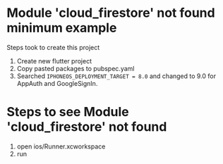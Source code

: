 # Module 'cloud_firestore' not found minimum example

Steps took to create this project

1. Create new flutter project
2. Copy pasted packages to pubspec.yaml
3. Searched ```IPHONEOS_DEPLOYMENT_TARGET = 8.0``` and changed to 9.0 for AppAuth and GoogleSignIn.

# Steps to see Module 'cloud_firestore' not found
1. open ios/Runner.xcworkspace
2. run
